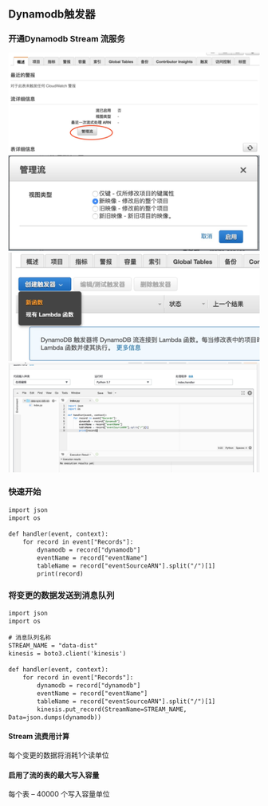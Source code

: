 ## Dynamodb触发器

### 开通Dynamodb Stream 流服务

![image](./images/Dynamodb触发器/1.jpg)
![image](./images/Dynamodb触发器/2.jpg)
![image](./images/Dynamodb触发器/3.jpg)
![image](./images/Dynamodb触发器/4.jpg)

### 快速开始

```
import json
import os

def handler(event, context):
    for record in event["Records"]:
        dynamodb = record["dynamodb"]
        eventName = record["eventName"]
        tableName = record["eventSourceARN"].split("/")[1]
        print(record)
```


### 将变更的数据发送到消息队列

```
import json
import os

# 消息队列名称
STREAM_NAME = "data-dist"
kinesis = boto3.client('kinesis')

def handler(event, context):
    for record in event["Records"]:
        dynamodb = record["dynamodb"]
        eventName = record["eventName"]
        tableName = record["eventSourceARN"].split("/")[1]
        kinesis.put_record(StreamName=STREAM_NAME, Data=json.dumps(dynamodb))

```


#### Stream 流费用计算

每个变更的数据将消耗1个读单位

#### 启用了流的表的最大写入容量

每个表 – 40000 个写入容量单位


